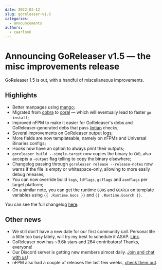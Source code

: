 ```yaml
---
date: 2022-02-12
slug: goreleaser-v1.5
categories:
  - announcements
authors:
  - caarlos0
---
```


# Announcing GoReleaser v1.5 — the misc improvements release

GoReleaser 1.5 is out, with a handful of miscellaneous improvements.

<!-- more -->

## **Highlights**

- Better manpages using [mango](https://github.com/muesli/mango);
- Migrated from [cobra](https://github.com/spf13/cobra) to [coral](https://github.com/muesli/coral) — which will eventually lead to faster `go install`;
- Improved nFPM to make it easier for GoReleaser's debs and GoReleaser-generated debs that pass [lintian](https://wiki.debian.org/Lintian) checks;
- Several improvements on GoReleaser output logs;
- More fields are now templateable, namely on nFPMs and Universal Binaries configs;
- Hooks now have an option to always print their outputs;
- `goreleaser build --single-target` now copies the binary to `CWD`, also accepts a `-output` flag telling to copy the binary elsewhere;
- Changelog passing through `goreleaser release --release-notes` now warns if the file is empty or whitespace-only, allowing to more easily debug releases;
- You can now override build `tags`, `ldflags`, `gcflags` and `asmflags` per target platform;
- On a similar note, you can get the runtime `GOOS` and `GOARCH` on template variables using `{{ .Runtime.Goos }}` and `{{ .Runtime.Goarch }}`.

You can see the full changelog [here](https://github.com/goreleaser/goreleaser/releases/tag/v1.5.0).

## **Other news**

- We still don't have a new date for our first community call. Personal life a little too busy lately, will try my best to schedule it ASAP. [Link](https://github.com/goreleaser/community/pull/2).
- GoReleaser now has ~9.6k stars and 264 contributors! Thanks, everyone!
- Our Discord server is getting new members almost daily. [Join and chat with us](https://discord.gg/RGEBtg8vQ6)!
- nFPM also had a couple of releases the last few weeks, [check them out](https://github.com/goreleaser/nfpm/releases).

